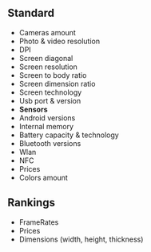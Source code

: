 ## Standard
+ Cameras amount
+ Photo & video resolution
+ DPI
+ Screen diagonal 
+ Screen resolution
+ Screen to body ratio
+ Screen dimension ratio
+ Screen technology
+ Usb port & version
+ __Sensors__ 
+ Android versions
+ Internal memory
+ Battery capacity & technology
+ Bluetooth versions
+ Wlan
+ NFC
+ Prices
+ Colors amount

## Rankings
+ FrameRates
+ Prices 
+ Dimensions (width, height, thickness)

